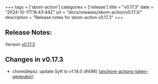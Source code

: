 +++
tags = ['sbom-action']
categories = ['release']
title = "v0.17.3"
date = "2024-10-11T18:43:44Z"
url = "docs/releases/sbom-action/v0.17.3/"
description = "Release notes for sbom-action v0.17.3"
+++

## Release Notes:
Version [v0.17.3](https://github.com/anchore/sbom-action/releases/tag/v0.17.3)

## Changes in v0.17.3

- chore(deps): update Syft to v1.14.0 (#498) [[anchore-actions-token-generator](https://github.com/anchore-actions-token-generator)]
